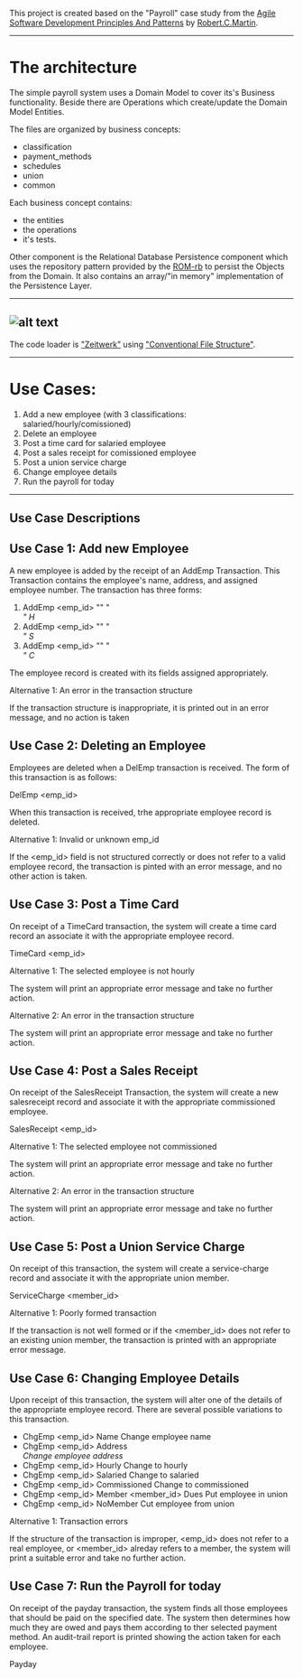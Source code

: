 This project is created based on the "Payroll" case study from the [Agile Software Development Principles And Patterns](https://www.goodreads.com/book/show/84985.Agile_Software_Development_Principles_Patterns_and_Practices) by [Robert.C.Martin](https://en.wikipedia.org/wiki/Robert_C._Martin).

---

The architecture
=
The simple payroll system uses a Domain Model to cover its's Business functionality.
Beside there are Operations which create/update the Domain Model Entities.

The files are organized by business concepts:
 - classification
 - payment_methods
 - schedules
 - union
 - common
 
Each business concept contains:
 - the entities
 - the operations
 - it's tests.

Other component is the Relational Database Persistence component which uses the repository pattern provided by the [ROM-rb](https://rom-rb.org) to persist the Objects from the Domain.
It also contains an array/"in memory" implementation of the Persistence Layer.

---
![alt text](http://www.plantuml.com/plantuml/proxy?cache=no&src=https://raw.githubusercontent.com/orbanbotond/SimplePayroll/master/diagrams/package.md)
---

The code loader is ["Zeitwerk"](https://github.com/fxn/zeitwerk "Zeitwerk") using ["Conventional File Structure"](https://github.com/fxn/zeitwerk#file-structure).
 
---

Use Cases:
=
  1. Add a new employee (with 3 classifications: salaried/hourly/comissioned)
  2. Delete an employee
  3. Post a time card for salaried employee
  4. Post a sales receipt for comissioned employee
  5. Post a union service charge
  6. Change employee details
  7. Run the payroll for today

---

Use Case Descriptions
--

Use Case 1: Add new Employee
-
A new employee is added by the receipt of an AddEmp Transaction. This
Transaction contains the employee's name, address, and assigned
employee number. The transaction has three forms:

1. AddEmp <emp_id> "<name>" "<address>" H <hrly-rate>
2. AddEmp <emp_id> "<name>" "<address>" S <mtly-slry>
3. AddEmp <emp_id> "<name>" "<address>" C <mtly-slry> <com-rate>

The employee record is created with its fields assigned appropriately.

Alternative 1: An error in the transaction structure

If the transaction structure is inappropriate, it is printed out in an
error message, and no action is taken


Use Case 2: Deleting an Employee
-
Employees are deleted when a DelEmp transaction is received. The form
of this transaction is as follows:

DelEmp <emp_id>

When this transaction is received, trhe appropriate employee record is deleted.

Alternative 1: Invalid or unknown emp_id

If the <emp_id> field is not structured correctly or does not refer to
a valid employee record, the transaction is pinted with an error
message, and no other action is taken.


Use Case 3: Post a Time Card
-
On receipt of a TimeCard transaction, the system will create a time
card record an associate it with the appropriate employee record.

TimeCard <emp_id> <date> <hours>

Alternative 1: The selected employee is not hourly

The system will print an appropriate error message and take no further action.

Alternative 2: An error in the transaction structure

The system will print an appropriate error message and take no further action.


Use Case 4: Post a Sales Receipt
-
On receipt of the SalesReceipt Transaction, the system will create a
new salesreceipt record and associate it with the appropriate
commissioned employee.

SalesReceipt <emp_id> <date> <amount>

Alternative 1: The selected employee not commissioned

The system will print an appropriate error message and take no further action.

Alternative 2: An error in the transaction structure

The system will print an appropriate error message and take no further action.


Use Case 5: Post a Union Service Charge
-
On receipt of this transaction, the system will create a
service-charge record and associate it with the appropriate union
member.

ServiceCharge <member_id> <amount>

Alternative 1: Poorly formed transaction

If the transaction is not well formed or if the <member_id> does not
refer to an existing union member, the transaction is printed with an
appropriate error message.


Use Case 6: Changing Employee Details
-
Upon receipt of this transaction, the system will alter one of the
details of the appropriate employee record. There are several possible
variations to this transaction.

 - ChgEmp <emp_id> Name <name>                      Change employee name
 - ChgEmp <emp_id> Address <address>                Change employee address
 - ChgEmp <emp_id> Hourly <hourly-rate>             Change to hourly
 - ChgEmp <emp_id> Salaried <salary>                Change to salaried
 - ChgEmp <emp_id> Commissioned <salary> <rate>     Change to commissioned
 - ChgEmp <emp_id> Member <member_id> Dues <rate>    Put employee in union
 - ChgEmp <emp_id> NoMember                         Cut employee from union

Alternative 1: Transaction errors

If the structure of the transaction is improper, <emp_id> does not
refer to a real employee, or <member_id> alreday refers to a member,
the system will print a suitable error and take no further action.


Use Case 7: Run the Payroll for today
-
On receipt of the payday transaction, the system finds all those
employees that should be paid on the specified date. The system then
determines how much they are owed and pays them according to ther
selected payment method. An audit-trail report is printed showing the
action taken for each employee.

Payday <date>
